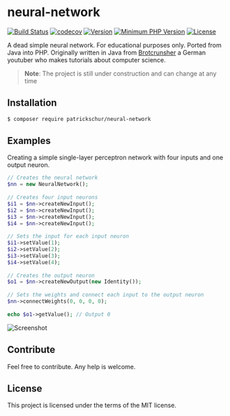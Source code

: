 # neural-network
[![Build Status](https://travis-ci.org/patrickschur/neural-network.svg?branch=master)](https://travis-ci.org/patrickschur/neural-network)
[![codecov](https://codecov.io/gh/patrickschur/neural-network/branch/master/graph/badge.svg)](https://codecov.io/gh/patrickschur/neural-network)
[![Version](https://img.shields.io/packagist/v/patrickschur/neural-network.svg?style=flat-plastic)](https://packagist.org/packages/patrickschur/neural-network)
[![Minimum PHP Version](https://img.shields.io/badge/php-%3E%3D%207.0-ee4499.svg?style=flat-plastic)](http://php.net/)
[![License](https://img.shields.io/packagist/l/patrickschur/neural-network.svg?style=flat-plastic)](https://opensource.org/licenses/MIT)

A dead simple neural network. For educational purposes only. Ported from Java into PHP.
Originally written in Java from [Brotcrunsher](https://youtube.com/brotcrunsher) a German youtuber who makes tutorials about computer science.

> **Note**: The project is still under construction and can change at any time

## Installation
```bash
$ composer require patrickschur/neural-network
```

## Examples
Creating a simple single-layer perceptron network with four inputs and one output neuron.
```php
// Creates the neural network
$nn = new NeuralNetwork();
 
// Creates four input neurons
$i1 = $nn->createNewInput();
$i2 = $nn->createNewInput();
$i3 = $nn->createNewInput();
$i4 = $nn->createNewInput();
 
// Sets the input for each input neuron
$i1->setValue(1);
$i2->setValue(2);
$i3->setValue(3);
$i4->setValue(4);
 
// Creates the output neuron
$o1 = $nn->createNewOutput(new Identity());
 
// Sets the weights and connect each input to the output neuron
$nn->connectWeights(0, 0, 0, 0);
 
echo $o1->getValue(); // Output 0
```
![Screenshot](screenshots/singlelayer.png)

## Contribute
Feel free to contribute. Any help is welcome.

## License
This project is licensed under the terms of the MIT license.